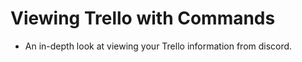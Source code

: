 # Viewing Trello with Commands

* An in-depth look at viewing your Trello information from discord.
